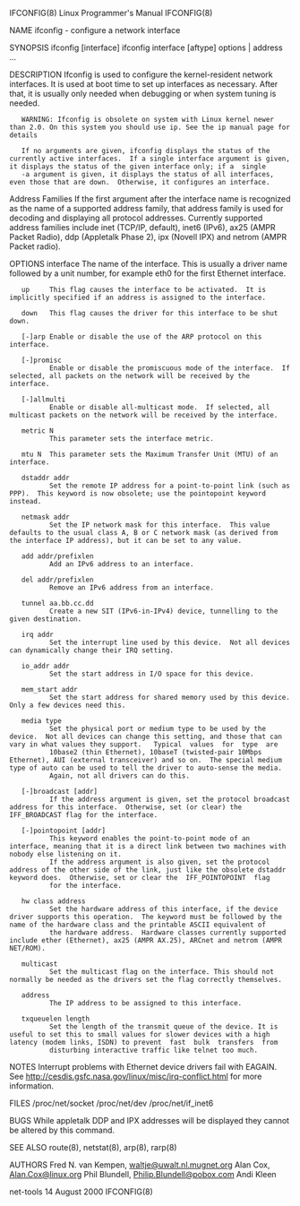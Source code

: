 IFCONFIG(8)                                                                               Linux Programmer's Manual                                                                               IFCONFIG(8)



NAME
       ifconfig - configure a network interface

SYNOPSIS
       ifconfig [interface]
       ifconfig interface [aftype] options | address ...

DESCRIPTION
       Ifconfig is used to configure the kernel-resident network interfaces.  It is used at boot time to set up interfaces as necessary.  After that, it is usually only needed when debugging or when system
       tuning is needed.

       WARNING: Ifconfig is obsolete on system with Linux kernel newer than 2.0. On this system you should use ip. See the ip manual page for details

       If no arguments are given, ifconfig displays the status of the currently active interfaces.  If a single interface argument is given, it displays the status of the given interface only; if a  single
       -a argument is given, it displays the status of all interfaces, even those that are down.  Otherwise, it configures an interface.


Address Families
       If  the  first  argument  after the interface name is recognized as the name of a supported address family, that address family is used for decoding and displaying all protocol addresses.  Currently
       supported address families include inet (TCP/IP, default), inet6 (IPv6), ax25 (AMPR Packet Radio), ddp (Appletalk Phase 2), ipx (Novell IPX) and netrom (AMPR Packet radio).

OPTIONS
       interface
              The name of the interface.  This is usually a driver name followed by a unit number, for example eth0 for the first Ethernet interface.

       up     This flag causes the interface to be activated.  It is implicitly specified if an address is assigned to the interface.

       down   This flag causes the driver for this interface to be shut down.

       [-]arp Enable or disable the use of the ARP protocol on this interface.

       [-]promisc
              Enable or disable the promiscuous mode of the interface.  If selected, all packets on the network will be received by the interface.

       [-]allmulti
              Enable or disable all-multicast mode.  If selected, all multicast packets on the network will be received by the interface.

       metric N
              This parameter sets the interface metric.

       mtu N  This parameter sets the Maximum Transfer Unit (MTU) of an interface.

       dstaddr addr
              Set the remote IP address for a point-to-point link (such as PPP).  This keyword is now obsolete; use the pointopoint keyword instead.

       netmask addr
              Set the IP network mask for this interface.  This value defaults to the usual class A, B or C network mask (as derived from the interface IP address), but it can be set to any value.

       add addr/prefixlen
              Add an IPv6 address to an interface.

       del addr/prefixlen
              Remove an IPv6 address from an interface.

       tunnel aa.bb.cc.dd
              Create a new SIT (IPv6-in-IPv4) device, tunnelling to the given destination.

       irq addr
              Set the interrupt line used by this device.  Not all devices can dynamically change their IRQ setting.

       io_addr addr
              Set the start address in I/O space for this device.

       mem_start addr
              Set the start address for shared memory used by this device.  Only a few devices need this.

       media type
              Set the physical port or medium type to be used by the device.  Not all devices can change this setting, and those that can vary in what values they support.   Typical  values  for  type  are
              10base2 (thin Ethernet), 10baseT (twisted-pair 10Mbps Ethernet), AUI (external transceiver) and so on.  The special medium type of auto can be used to tell the driver to auto-sense the media.
              Again, not all drivers can do this.

       [-]broadcast [addr]
              If the address argument is given, set the protocol broadcast address for this interface.  Otherwise, set (or clear) the IFF_BROADCAST flag for the interface.

       [-]pointopoint [addr]
              This keyword enables the point-to-point mode of an interface, meaning that it is a direct link between two machines with nobody else listening on it.
              If the address argument is also given, set the protocol address of the other side of the link, just like the obsolete dstaddr keyword does.  Otherwise, set or clear the  IFF_POINTOPOINT  flag
              for the interface.

       hw class address
              Set the hardware address of this interface, if the device driver supports this operation.  The keyword must be followed by the name of the hardware class and the printable ASCII equivalent of
              the hardware address.  Hardware classes currently supported include ether (Ethernet), ax25 (AMPR AX.25), ARCnet and netrom (AMPR NET/ROM).

       multicast
              Set the multicast flag on the interface. This should not normally be needed as the drivers set the flag correctly themselves.

       address
              The IP address to be assigned to this interface.

       txqueuelen length
              Set the length of the transmit queue of the device. It is useful to set this to small values for slower devices with a high latency (modem links, ISDN) to prevent  fast  bulk  transfers  from
              disturbing interactive traffic like telnet too much.

NOTES
       Interrupt problems with Ethernet device drivers fail with EAGAIN. See http://cesdis.gsfc.nasa.gov/linux/misc/irq-conflict.html for more information.

FILES
       /proc/net/socket
       /proc/net/dev
       /proc/net/if_inet6

BUGS
       While appletalk DDP and IPX addresses will be displayed they cannot be altered by this command.

SEE ALSO
       route(8), netstat(8), arp(8), rarp(8)

AUTHORS
       Fred N. van Kempen, <waltje@uwalt.nl.mugnet.org>
       Alan Cox, <Alan.Cox@linux.org>
       Phil Blundell, <Philip.Blundell@pobox.com>
       Andi Kleen



net-tools                                                                                       14 August 2000                                                                                    IFCONFIG(8)
